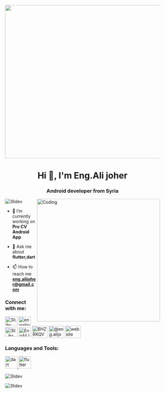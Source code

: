 <img align="center" src="https://dvokhk8ohqhd8.cloudfront.net/assets/engineering_types/android/hero_image-fc5b7ec3e1de4498f823edc8ed1d345d16e52de1c2b4be98d3fb26df086df117.svg" width="1024" height="500" />
<h1 align="center">Hi 👋, I'm Eng.Ali joher</h1>
<h3 align="center">Android developer from Syria</h3>

<img align="right" alt="Coding" width="400" src="https://cdn.dribbble.com/users/1292677/screenshots/6139167/media/5387dc7e035b3efe9d94516044de66a4.gif">
<p align="left"> <img src="https://komarev.com/ghpvc/?username=3lidev&label=Profile%20views&color=0e75b6&style=flat" alt="3lidev" /> </p>

- 🔭 I’m currently working on **Pro CV Android App**

- 💬 Ask me about **flutter,dart**

- 📫 How to reach me **eng.alijoher@gmail.com**

<h3 align="left">Connect with me:</h3>
<p align="left">
<a href="https://fb.com/3li.jhr" target="blank"><img align="center" src="https://raw.githubusercontent.com/rahuldkjain/github-profile-readme-generator/master/src/images/icons/Social/facebook.svg" alt="3li.jhr" height="30" width="40" /></a>
<a href="https://www.linkedin.com/in/engalijoher/" target="blank"><img align="center" src="https://upload.wikimedia.org/wikipedia/commons/0/01/LinkedIn_Logo.svg" alt="engalijoher" height="30" width="40" /></a>
<a href="https://instagram.com/3li_jhr" target="blank"><img align="center" src="https://raw.githubusercontent.com/rahuldkjain/github-profile-readme-generator/master/src/images/icons/Social/instagram.svg" alt="3li_jhr" height="30" width="40" /></a>
<a href="https://t.me/EngAliJoher" target="blank"><img align="center" src="https://upload.wikimedia.org/wikipedia/commons/8/82/Telegram_logo.svg" alt="EngAliJoher" height="30" width="40" /></a>
<a href="https://wa.me/message/BHZRKQVH5I4YB1" target="blank"><img align="center" src="https://upload.wikimedia.org/wikipedia/commons/6/6b/WhatsApp.svg" alt="BHZRKQVH5I4YB1" height="40" width="50" /></a>
<a href="https://www.youtube.com/@eng.alijoher" target="blank"><img align="center" src="https://upload.wikimedia.org/wikipedia/commons/b/b8/YouTube_Logo_2017.svg" alt="@eng.alijoher" height="40" width="50" /></a>
<a href="https://engalijoher.blogspot.com/" target="blank"><img align="center" src="https://upload.wikimedia.org/wikipedia/commons/8/82/Noun_Project_website_icon_3077870.svg" alt="website" height="40" width="50" /></a>
</p>

<h3 align="left">Languages and Tools:</h3>
<p align="left"> <a href="https://dart.dev" target="_blank" rel="noreferrer"> <img src="https://www.vectorlogo.zone/logos/dartlang/dartlang-icon.svg" alt="dart" width="40" height="40"/> </a> <a href="https://flutter.dev" target="_blank" rel="noreferrer"> <img src="https://www.vectorlogo.zone/logos/flutterio/flutterio-icon.svg" alt="flutter" width="40" height="40"/> </a> </p>



<p><img align="center" src="https://github-readme-stats.vercel.app/api?username=3lidev&show_icons=true&locale=en" alt="3lidev" /></p>

<p><img align="center" src="https://github-readme-streak-stats.herokuapp.com/?user=3lidev&" alt="3lidev" /></p>
